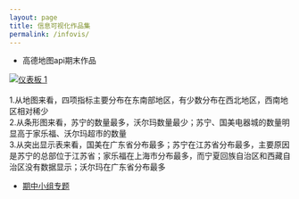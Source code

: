 ```yaml
---
layout: page
title: 信息可视化作品集
permalink: /infovis/
---
```


- <p class="item_title">高德地图api期末作品</p>

<div class='tableauPlaceholder' id='viz1515082910659' style='position: relative;margin:0 auto;max-width:650px'>
	<noscript>
		<a href='#'><img alt='仪表板 1 ' src='https:&#47;&#47;public.tableau.com&#47;static&#47;images&#47;H3&#47;H3KR46TDM&#47;1_rss.png' style='border: none' /></a>
	</noscript>
	<object class='tableauViz'  style='display:none;'>
		<param name='host_url' value='https%3A%2F%2Fpublic.tableau.com%2F' /> 
		<param name='embed_code_version' value='3' /> <param name='path' value='shared&#47;H3KR46TDM' /> 
		<param name='toolbar' value='yes' /><param name='static_image' value='https:&#47;&#47;public.tableau.com&#47;static&#47;images&#47;H3&#47;H3KR46TDM&#47;1.png' /> 
		<param name='animate_transition' value='yes' /><param name='display_static_image' value='yes' />
		<param name='display_spinner' value='yes' /><param name='display_overlay' value='yes' />
		<param name='display_count' value='yes' /><param name='filter' value='publish=yes' />
	</object>
</div>                
<script type='text/javascript'>                    
var divElement = document.getElementById('viz1515082910659');                    
var vizElement = divElement.getElementsByTagName('object')[0];                    
vizElement.style.width='100%';vizElement.style.height='887px';                    
var scriptElement = document.createElement('script');                    
scriptElement.src = 'https://public.tableau.com/javascripts/api/viz_v1.js';                    
vizElement.parentNode.insertBefore(scriptElement, vizElement);                
</script>

<br>
1.从地图来看，四项指标主要分布在东南部地区，有少数分布在西北地区，西南地区相对稀少<br>
2.从条形图来看，苏宁的数量最多，沃尔玛数量最少；苏宁、国美电器城的数量明显高于家乐福、沃尔玛超市的数量<br>
3.从突出显示表来看，国美在广东省分布最多；苏宁在江苏省分布最多，主要原因是苏宁的总部位于江苏省；家乐福在上海市分布最多，而宁夏回族自治区和西藏自治区没有数据显示；沃尔玛在广东省分布最多<br>

- <p class="item_title"><a href="../qzzt/index.html">期中小组专题</a></p>